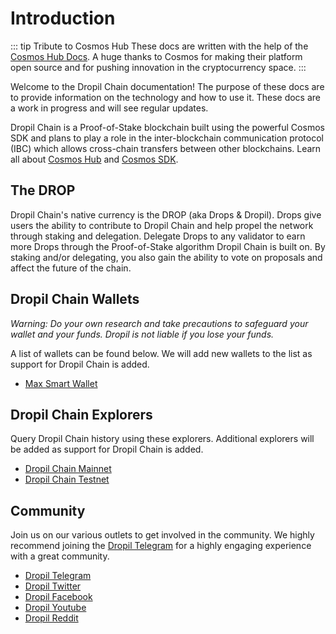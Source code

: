 # Introduction

::: tip Tribute to Cosmos Hub
These docs are written with the help of the [Cosmos Hub Docs](https://hub.cosmos.com). A huge thanks to Cosmos for making their platform open source and for pushing innovation in the cryptocurrency space.
:::

Welcome to the Dropil Chain documentation! The purpose of these docs are to provide information on the technology and how to use it. These docs are a work in progress and will see regular updates.

Dropil Chain is a Proof-of-Stake blockchain built using the powerful Cosmos SDK and plans to play a role in the inter-blockchain communication protocol (IBC) which allows cross-chain transfers between other blockchains. Learn all about [Cosmos Hub](https://hub.cosmos.network/) and [Cosmos SDK](https://cosmos.network/sdk).

## The DROP
Dropil Chain's native currency is the DROP (aka Drops & Dropil). Drops give users the ability to contribute to Dropil Chain and help propel the network through staking and delegation. Delegate Drops to any validator to earn more Drops through the Proof-of-Stake algorithm Dropil Chain is built on. By staking and/or delegating, you also gain the ability to vote on proposals and affect the future of the chain.

## Dropil Chain Wallets
_Warning: Do your own research and take precautions to safeguard your wallet and your funds. Dropil is not liable if you lose your funds._

A list of wallets can be found below. We will add new wallets to the list as support for Dropil Chain is added.
* [Max Smart Wallet](https://max.dropil.com)

## Dropil Chain Explorers
Query Dropil Chain history using these explorers. Additional explorers will be added as support for Dropil Chain is added.
* [Dropil Chain Mainnet](https://explorer.dropilchain.com)
* [Dropil Chain Testnet](https://testnet-explorer.dropilchain.com)

## Community
Join us on our various outlets to get involved in the community. We highly recommend joining the [Dropil Telegram](https://t.me/DropilCoin) for a highly engaging experience with a great community.

* [Dropil Telegram](https://t.me/DropilCoin)
* [Dropil Twitter](https://twitter.com/DropilCoin)
* [Dropil Facebook](https://facebook.com/DropilCoin)
* [Dropil Youtube](https://youtube.com/DropilCoin)
* [Dropil Reddit](https://reddit.com/DropilCoin)